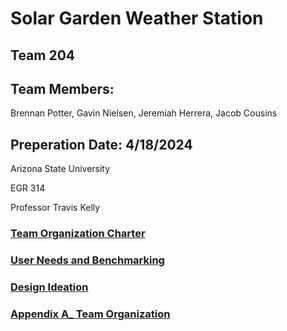 # Solar Garden Weather Station

## Team 204

## Team Members:

Brennan Potter, Gavin Nielsen, Jeremiah Herrera, Jacob Cousins

## Preperation Date: 4/18/2024

Arizona State University

EGR 314

Professor Travis Kelly

### [Team Organization Charter](https://github.com/EGR-314-Team-204/solarsignal.github.io/blob/main/Team%20Org%20Charter.md)

### [User Needs and Benchmarking](https://github.com/EGR-314-Team-204/solarsignal.github.io/blob/main/User%20Needs.md)

### [Design Ideation](https://github.com/EGR-314-Team-204/solarsignal.github.io/blob/main/Design%20Ideation.md)

### [Appendix A_ Team Organization](https://github.com/EGR-314-Team-204/solarsignal.github.io/blob/main/Appendix%20A_%20Team%20Organization.md)
